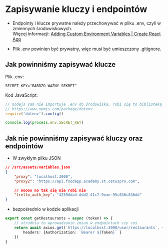 # Zapisywanie kluczy i endpointów

- Endpointy i klucze prywatne należy przechowywać w pliku .env, czyli w zmiennych środowiskowych. <br/>
    Więcej informacji: [Adding Custom Environment Variables | Create React App](https://create-react-app.dev/docs/adding-custom-environment-variables/)

- Plik .env powinien być prywatny, więc musi być umieszczony .gitignore.

## Jak powinniśmy zapisywać klucze

Plik .env:
```env
SECRET_KEY="BARDZO WAŻNY SEKRET"
```

Kod JavaScript:
```js
// nodejs sam nie importuje .env do środowiska, robi się to biblioteką dotenv
// https://www.npmjs.com/package/dotenv
require('dotenv').config()

console.log(process.env.SECRET_KEY)

```

## Jak nie powinniśmy zapisywać kluczy oraz endpointów
    
- W zwykłym pliku JSON
```json
// /src/assets/variables.json
{
    "proxy": "localhost:3000",
    "proxy2": "https://api.foodapp.academy.st.cetuspro.com",

    // noooo no tak się nie robi nie
    "trello_auth_key": "4259dda4-ddd2-41c7-9eae-95c036c836dd"
}
```

- bezpośrednio w kodzie aplikacji
```ts
export const getRestaurants = async (token) => {
    // utrudnia to wprowadzanie zmian w endpointach czy coś
    return await axios.get(`https://localhost:3000/user/restaurants`, {
        headers: {Authorization: `Bearer ${Token}` }
    })
}
```
